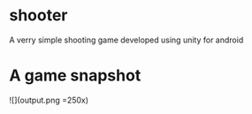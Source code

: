 # shooter
A verry simple shooting game developed using unity for android

# A game snapshot

![](output.png =250x)
